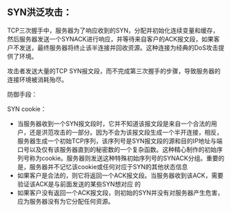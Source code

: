 ## SYN洪泛攻击：

TCP三次握手中，服务器为了响应收到的SYN，分配并初始化连续变量和缓存，然后服务器发送一个SYNACK进行响应，并等待来自客户的ACK报文段，如果客户不发送，最终服务器将终止该半连接并回收资源。这种连接为经典的DoS攻击提供了环境。

攻击者发送大量的TCP SYN报文段，而不完成第三次握手的步骤，导致服务器的连接环境被消耗殆尽。

防御手段：

SYN cookie：

* 当服务器收到一个SYN报文段时，它并不知道该报文段是来自一个合法的用户，还是洪范攻击的一部分。因为不会为该报文段生成一个半开连接，相反，服务器生成一个初始TCP序列，该序列号是SYN报文段的源和目的IP地址与端口号以及仅有该服务器直到的秘密数的一个复杂函数。这种精心制作的初始序列号称为cookie。服务器则发送这种特殊初始序列号的SYNACK分组。重要的是，服务器并不记忆该cookie或任何对应于SYN的其他状态信息
* 如果客户是合法的，则它将返回一个ACK报文段。当服务器收到该ACK，需要验证该ACK是与前面发送的某些SYN想对应 的
* 如果客户没有返回一个ACK报文段，则初始的SYN并没有对服务器产生危害，应为服务器没有为它分配任何资源。